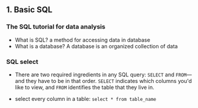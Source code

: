 ## 1. Basic SQL

### The SQL tutorial for data analysis

- What is SQL? a method for accessing data in database
- What is a database? A database is an organized collection of data


### SQL select

- There are two required ingredients in any SQL query: ```SELECT``` and ```FROM```—and they have to be in that order. ```SELECT``` indicates which columns you'd like to view, and ```FROM``` identifies the table that they live in.

- select every column in a table: ```select * from table_name```
